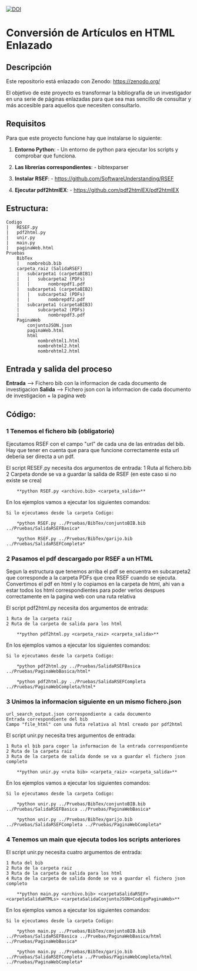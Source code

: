 [![DOI](https://zenodo.org/badge/DOI/10.5281/zenodo.15390107.svg)](https://doi.org/10.5281/zenodo.15390107)

# Conversión de Artículos en HTML Enlazado


## Descripción

Este repositorio está enlazado con Zenodo:
https://zenodo.org/

El objetivo de este proyecto es transformar la bibliografía de un investigador en una serie de páginas enlazadas para que sea mas sencillo de consultar y más accesible para aquellos que necesiten consultarlo.


## Requisitos

Para que este proyecto funcione hay que instalarse lo siguiente:

1. **Entorno Python**:
       -  Un entorno de python para ejecutar los scripts y comprobar que funciona.

2. **Las librerías correspondientes**:
       - bibtexparser

3. **Instalar RSEF**:
	   - https://github.com/SoftwareUnderstanding/RSEF 

4. **Ejecutar pdf2htmlEX**:
	   - https://github.com/pdf2htmlEX/pdf2htmlEX


## Estructura:

	Codigo
	|	RESEF.py
	|	pdf2html.py
	|	unir.py
	|	main.py
	|	paginaWeb.html
	Pruebas
		BibTex
		|	nombrebib.bib 
		carpeta_raiz (SalidaRSEF)
		|	subcarpeta1 (carpetaBIB1)
		|	|	subcarpeta2 (PDFs)
		|	|		nombrepdf1.pdf
		|	subcarpeta1 (carpetaBIB2)
		|	|	subcarpeta2 (PDFs)
		|	|		nombrepdf2.pdf
		|	subcarpeta1 (carpetaBIB3)
		|		subcarpeta2 (PDFs)
		|			nombrepdf3.pdf
		PaginaWeb 
			conjuntoJSON.json
			paginaWeb.html
			html
				nombrehtml1.html
				nombrehtml2.html
				nombrehtml2.html


## Entrada y salida del proceso

**Entrada** --> Fichero bib con la informacion de cada documento de investigacion
**Salida** --> Fichero json con la informacion de cada documento de investigacion + la pagina web


## Código:

### 1 Tenemos el fichero bib (obligatorio)

Ejecutamos RSEF con el campo "url" de cada una de las entradas del bib.
Hay que tener en cuenta que para que funcione correctamente esta url deberia ser directa a un pdf.

El script RESEF.py necesita dos argumentos de entrada:
	1 Ruta al fichero.bib
	2 Carpeta donde se va a guardar la salida de RSEF (en este caso si no existe se crea)
 
		**python RSEF.py <archivo.bib> <carpeta_salida>**
	
En los ejemplos vamos a ejecutar los siguientes comandos:

	Si lo ejecutamos desde la carpeta Codigo:
	
		*python RSEF.py ../Pruebas/BibTex/conjuntoBIB.bib ../Pruebas/SalidaRSEFBasica*
		
		*python RSEF.py ../Pruebas/BibTex/garijo.bib ../Pruebas/SalidaRSEFCompleta*
	
### 2 Pasamos el pdf descargado por RSEF a un HTML

Segun la estructura que tenemos arriba el pdf se encuentra en subcarpeta2 que corresponde a la carpeta PDFs que crea RSEF cuando se ejecuta.
Convertimos el pdf en html y lo copiamos en la carpeta de html, ahi van a estar todos los html correspondientes para poder verlos despues correctamente en la pagina web con una ruta relativa

El script pdf2html.py necesita dos argumentos de entrada:

	1 Ruta de la carpeta raiz 
	2 Ruta de la carpeta de salida para los html
 
		**python pdf2html.py <carpeta_raiz> <carpeta_salida>**
	
En los ejemplos vamos a ejecutar los siguientes comandos:

	Si lo ejecutamos desde la carpeta Codigo:
	
		*python pdf2html.py ../Pruebas/SalidaRSEFBasica ../Pruebas/PaginaWebBasica/html*
		
		*python pdf2html.py ../Pruebas/SalidaRSEFCompleta ../Pruebas/PaginaWebCompleta/html*
	
### 3 Unimos la informacion siguiente en un mismo fichero.json

	url_search_output.json correspondiente a cada documento
	Entrada correspondiente del bib
	Campo "file_html" con una futa relativa al html creado por pdf2html

El script unir.py necesita tres argumentos de entrada:

	1 Ruta el bib para coger la informacion de la entrada correspondiente
	2 Ruta de la carpeta raiz 
	3 Ruta de la carpeta de salida donde se va a guardar el fichero json completo

		**python unir.py <ruta bib> <carpeta_raiz> <carpeta_salida>**
	
En los ejemplos vamos a ejecutar los siguientes comandos:

	Si lo ejecutamos desde la carpeta Codigo:

		*python unir.py ../Pruebas/BibTex/conjuntoBIB.bib ../Pruebas/SalidaRSEFBasica ../Pruebas/PaginaWebBasica*
		
		*python unir.py ../Pruebas/BibTex/garijo.bib ../Pruebas/SalidaRSEFCompleta ../Pruebas/PaginaWebCompleta*
	
### 4 Tenemos un main que ejecuta todos los scripts anteriores

El script unir.py necesita cuatro argumentos de entrada:

	1 Ruta del bib 
	2 Ruta de la carpeta raiz 
	3 Ruta de la carpeta de salida para los html
	4 Ruta de la carpeta de salida donde se va a guardar el fichero json completo

		**python main.py <archivo.bib> <carpetaSalidaRSEF> <carpetaSalidaHTMLs> <carpetaSalidaConjuntoJSON+CodigoPaginaWeb>**

En los ejemplos vamos a ejecutar los siguientes comandos:

	Si lo ejecutamos desde la carpeta Codigo:
	
		*python main.py ../Pruebas/BibTex/conjuntoBIB.bib ../Pruebas/SalidaRSEFBasica ../Pruebas/PaginaWebBasica/html ../Pruebas/PaginaWebBasica*
		
		*python main.py ../Pruebas/BibTex/garijo.bib ../Pruebas/SalidaRSEFCompleta ../Pruebas/PaginaWebCompleta/html ../Pruebas/PaginaWebCompleta*